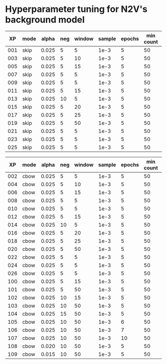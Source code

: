 # Hyperparameter tuning for N2V's background model

| XP | mode | alpha | neg | window | sample | epochs | min count | size | MEN |
| --- | --- | --- | --- | --- | --- | --- | --- | --- | --- |
| 001 | skip | 0.025 | 5 | 5 | 1e-3 | 5 | 50 | 400 | 0.75 |
| 003 | skip | 0.025 | 5 | 10 | 1e-3 | 5 | 50 | 400 | 0.75 |
| 005 | skip | 0.025 | 5 | 15 | 1e-3 | 5 | 50 | 400 | 0.75 |
| 007 | skip | 0.025 | 5 | 5 | 1e-3 | 5 | 50 | 500 | 0.75 |
| 009 | skip | 0.025 | 5 | 5 | 1e-3 | 5 | 50 | 300 | 0.74 |
| 011 | skip | 0.025 | 5 | 15 | 1e-3 | 5 | 50 | 50 | 0.68 |
| 013 | skip | 0.025 | 10 | 5 | 1e-3 | 5 | 50 | 400 | 0.74 |
| 015 | skip | 0.025 | 5 | 20 | 1e-3 | 5 | 50 | 400 | 0.74 |
| 017 | skip | 0.025 | 5 | 25 | 1e-3 | 5 | 50 | 400 | 0.74 |
| 019 | skip | 0.025 | 5 | 50 | 1e-3 | 5 | 50 | 400 | 0.74 |
| 021 | skip | 0.025 | 5 | 5 | 1e-3 | 5 | 50 | 600 | 0.75 |
| 023 | skip | 0.025 | 5 | 5 | 1e-3 | 5 | 50 | 700 | 0.76 |
| 025 | skip | 0.025 | 5 | 5 | 1e-3 | 5 | 50 | 1000 | 0.76 |

| XP | mode | alpha | neg | window | sample | epochs | min count | size | MEN |
| --- | --- | --- | --- | --- | --- | --- | --- | --- | --- |
| 002 | cbow | 0.025 | 5 | 5 | 1e-3 | 5 | 50 | 400 | 0.70 |
| 004 | cbow | 0.025 | 5 | 10 | 1e-3 | 5 | 50 | 400 | 0.72 |
| 006 | cbow | 0.025 | 5 | 15 | 1e-3 | 5 | 50 | 400 | 0.73 |
| 008 | cbow | 0.025 | 5 | 5 | 1e-3 | 5 | 50 | 500 | 0.71 |
| 010 | cbow | 0.025 | 5 | 5 | 1e-3 | 5 | 50 | 300 | 0.70 |
| 012 | cbow | 0.025 | 5 | 15 | 1e-3 | 5 | 50 | 50 | 0.67 |
| 014 | cbow | 0.025 | 10 | 5 | 1e-3 | 5 | 50 | 400 | 0.71 |
| 016 | cbow | 0.025 | 5 | 20 | 1e-3 | 5 | 50 | 400 | 0.74 |
| 018 | cbow | 0.025 | 5 | 25 | 1e-3 | 5 | 50 | 400 | 0.74 |
| 020 | cbow | 0.025 | 5 | 50 | 1e-3 | 5 | 50 | 400 | 0.74 |
| 022 | cbow | 0.025 | 5 | 5 | 1e-3 | 5 | 50 | 600 | 0.71 |
| 024 | cbow | 0.025 | 5 | 5 | 1e-3 | 5 | 50 | 700 | 0.71 |
| 026 | cbow | 0.025 | 5 | 5 | 1e-3 | 5 | 50 | 1000 | 0.71 |
| 100 | cbow | 0.025 | 5 | 15 | 1e-3 | 5 | 50 | 1000 | 0.73 |
| 101 | cbow | 0.025 | 5 | 50 | 1e-3 | 5 | 50 | 1000 | 0.73 |
| 102 | cbow | 0.025 | 10 | 15 | 1e-3 | 5 | 50 | 1000 | 0.74 |
| 103 | cbow | 0.025 | 10 | 50 | 1e-3 | 5 | 50 | 1000 | 0.74 |
| 104 | cbow | 0.025 | 15 | 50 | 1e-3 | 5 | 50 | 1000 |  |
| 105 | cbow | 0.025 | 10 | 50 | 1e-3 | 6 | 50 | 1000 |  |
| 106 | cbow | 0.025 | 10 | 50 | 1e-3 | 7 | 50 | 1000 |  |
| 107 | cbow | 0.025 | 10 | 50 | 1e-3 | 10 | 50 | 1000 |  |
| 108 | cbow | 0.020 | 10 | 50 | 1e-3 | 5 | 50 | 1000 |  |
| 109 | cbow | 0.015 | 10 | 50 | 1e-3 | 5 | 50 | 1000 |  |
